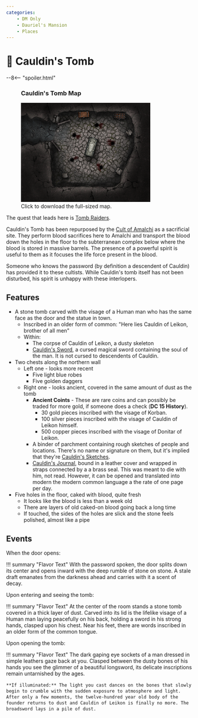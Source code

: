 ```yaml
---
categories:
    - DM Only
    - Dauriel's Mansion
    - Places
---
```

# 🔐 Cauldin's Tomb

--8<-- "spoiler.html"

<figure class="infobox right">
  <h3>Cauldin's Tomb Map</h3>
  <a href="/assets/images/cauldins-tomb-map-full.png">
    <img src="/assets/images/cauldins-tomb-map-tiny.png" />
  </a>
  <figcaption>
    Click to download the full-sized map.
  </figcaption>
</figure>

The quest that leads here is [Tomb Raiders](../sidequests/tomb-raiders.md).

Cauldin's Tomb has been repurposed by the [Cult of Amalchi](../organizations/cult-of-amalchi.md) as a sacrificial site. They perform blood sacrifices here to Amalchi and transport the blood down the holes in the floor to the subterranean complex below where the blood is stored in massive barrels. The presence of a powerful spirit is useful to them as it focuses the life force present in the blood.

Someone who knows the password (by definition a descendent of Cauldin) has provided it to these cultists. While Cauldin's tomb itself has not been disturbed, his spirit is unhappy with these interlopers.

## Features

* A stone tomb carved with the visage of a Human man who has the same face as the door and the statue in town.
  * Inscribed in an older form of common: "Here lies Cauldin of Leikon, brother of all men"
  * Within:
    * The corpse of Cauldin of Leikon, a dusty skeleton
    * [Cauldin's Sword](../../../items/cauldins-sword.md), a cursed magical sword containing the soul of the man. It is not cursed to descendents of Cauldin.
* Two chests along the northern wall
  * Left one - looks more recent
    * Five light blue robes
    * Five golden daggers
  * Right one - looks ancient, covered in the same amount of dust as the tomb
    * **Ancient Coints** - These are rare coins and can possibly be traded for more gold, if someone does a check (**DC 15 History**).
      * 30 gold pieces inscribed with the visage of Korban.
      * 100 silver pieces inscribed with the visage of Cauldin of Leikon himself.
      * 500 copper pieces inscribed with the visage of Donitar of Leikon.
    * A binder of parchment containing rough sketches of people and locations. There's no name or signature on them, but it's implied that they're [Cauldin's Sketches](../../../items/cauldins-sketches.md).
    * [Cauldin's Journal](../../../items/cauldins-journal.md), bound in a leather cover and wrapped in straps connected by a a brass seal. This was meant to die with him, not read. However, it can be opened and translated into modern the modern common language a the rate of one page per day.
* Five holes in the floor, caked with blood, quite fresh
  * It looks like the blood is less than a week old
  * There are layers of old caked-on blood going back a long time
  * If touched, the sides of the holes are slick and the stone feels polished, almost like a pipe

## Events

When the door opens:

!!! summary "Flavor Text"
    With the password spoken, the door splits down its center and opens inward with the deep rumble of stone on stone. A stale draft emanates from the darkness ahead and carries with it a scent of decay.

Upon entering and seeing the tomb:

!!! summary "Flavor Text"
    At the center of the room stands a stone tomb covered in a thick layer of dust. Carved into its lid is the lifelike visage of a Human man laying peacefully on his back, holding a sword in his strong hands, clasped upon his chest. Near his feet, there are words inscribed in an older form of the common tongue.

Upon opening the tomb:

!!! summary "Flavor Text"
    The dark gaping eye sockets of a man dressed in simple leathers gaze back at you. Clasped between the dusty bones of his hands you see the glimmer of a beautiful longsword, its delicate inscriptions remain untarnished by the ages.

    **If illuminated:** The light you cast dances on the bones that slowly begin to crumble with the sudden exposure to atmosphere and light. After only a few moments, the twelve-hundred year old body of the founder returns to dust and Cauldin of Leikon is finally no more. The broadsword lays in a pile of dust.
